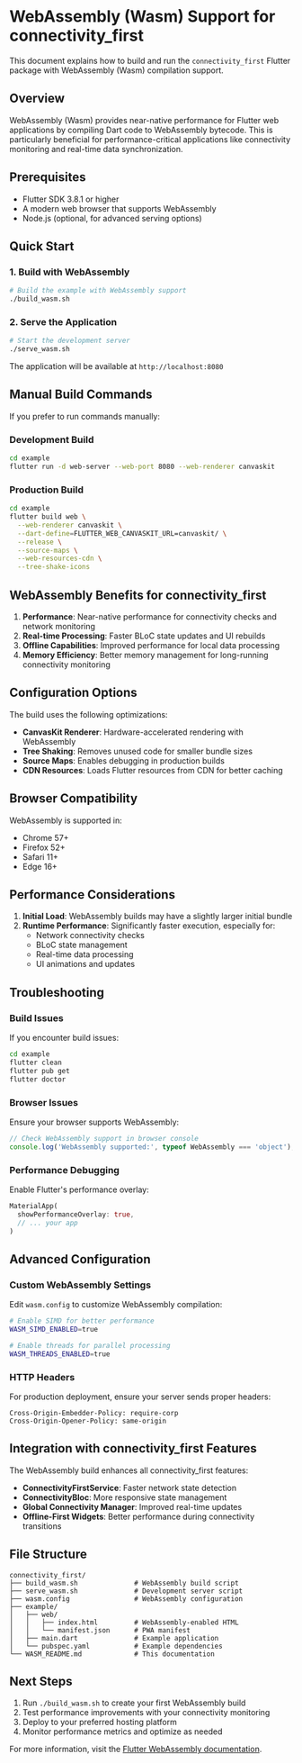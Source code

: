 # WebAssembly (Wasm) Support for connectivity_first

This document explains how to build and run the `connectivity_first` Flutter package with WebAssembly (Wasm) compilation support.

## Overview

WebAssembly (Wasm) provides near-native performance for Flutter web applications by compiling Dart code to WebAssembly bytecode. This is particularly beneficial for performance-critical applications like connectivity monitoring and real-time data synchronization.

## Prerequisites

- Flutter SDK 3.8.1 or higher
- A modern web browser that supports WebAssembly
- Node.js (optional, for advanced serving options)

## Quick Start

### 1. Build with WebAssembly

```bash
# Build the example with WebAssembly support
./build_wasm.sh
```

### 2. Serve the Application

```bash
# Start the development server
./serve_wasm.sh
```

The application will be available at `http://localhost:8080`

## Manual Build Commands

If you prefer to run commands manually:

### Development Build

```bash
cd example
flutter run -d web-server --web-port 8080 --web-renderer canvaskit
```

### Production Build

```bash
cd example
flutter build web \
  --web-renderer canvaskit \
  --dart-define=FLUTTER_WEB_CANVASKIT_URL=canvaskit/ \
  --release \
  --source-maps \
  --web-resources-cdn \
  --tree-shake-icons
```

## WebAssembly Benefits for connectivity_first

1. **Performance**: Near-native performance for connectivity checks and network monitoring
2. **Real-time Processing**: Faster BLoC state updates and UI rebuilds
3. **Offline Capabilities**: Improved performance for local data processing
4. **Memory Efficiency**: Better memory management for long-running connectivity monitoring

## Configuration Options

The build uses the following optimizations:

- **CanvasKit Renderer**: Hardware-accelerated rendering with WebAssembly
- **Tree Shaking**: Removes unused code for smaller bundle sizes
- **Source Maps**: Enables debugging in production builds
- **CDN Resources**: Loads Flutter resources from CDN for better caching

## Browser Compatibility

WebAssembly is supported in:
- Chrome 57+
- Firefox 52+
- Safari 11+
- Edge 16+

## Performance Considerations

1. **Initial Load**: WebAssembly builds may have a slightly larger initial bundle
2. **Runtime Performance**: Significantly faster execution, especially for:
   - Network connectivity checks
   - BLoC state management
   - Real-time data processing
   - UI animations and updates

## Troubleshooting

### Build Issues

If you encounter build issues:

```bash
cd example
flutter clean
flutter pub get
flutter doctor
```

### Browser Issues

Ensure your browser supports WebAssembly:

```javascript
// Check WebAssembly support in browser console
console.log('WebAssembly supported:', typeof WebAssembly === 'object');
```

### Performance Debugging

Enable Flutter's performance overlay:

```dart
MaterialApp(
  showPerformanceOverlay: true,
  // ... your app
)
```

## Advanced Configuration

### Custom WebAssembly Settings

Edit `wasm.config` to customize WebAssembly compilation:

```bash
# Enable SIMD for better performance
WASM_SIMD_ENABLED=true

# Enable threads for parallel processing
WASM_THREADS_ENABLED=true
```

### HTTP Headers

For production deployment, ensure your server sends proper headers:

```
Cross-Origin-Embedder-Policy: require-corp
Cross-Origin-Opener-Policy: same-origin
```

## Integration with connectivity_first Features

The WebAssembly build enhances all connectivity_first features:

- **ConnectivityFirstService**: Faster network state detection
- **ConnectivityBloc**: More responsive state management
- **Global Connectivity Manager**: Improved real-time updates
- **Offline-First Widgets**: Better performance during connectivity transitions

## File Structure

```
connectivity_first/
├── build_wasm.sh              # WebAssembly build script
├── serve_wasm.sh              # Development server script
├── wasm.config                # WebAssembly configuration
├── example/
│   ├── web/
│   │   ├── index.html         # WebAssembly-enabled HTML
│   │   └── manifest.json      # PWA manifest
│   ├── main.dart              # Example application
│   └── pubspec.yaml           # Example dependencies
└── WASM_README.md             # This documentation
```

## Next Steps

1. Run `./build_wasm.sh` to create your first WebAssembly build
2. Test performance improvements with your connectivity monitoring
3. Deploy to your preferred hosting platform
4. Monitor performance metrics and optimize as needed

For more information, visit the [Flutter WebAssembly documentation](https://flutter.dev/docs/development/platform-integration/web/building).